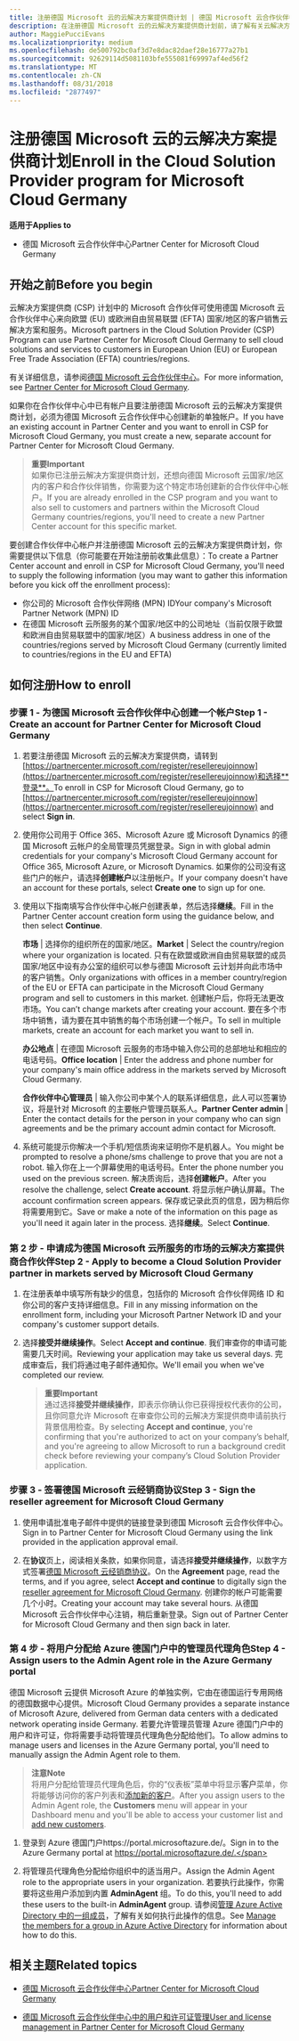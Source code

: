 ```yaml
---
title: 注册德国 Microsoft 云的云解决方案提供商计划 | 德国 Microsoft 云合作伙伴中心
description: 在注册德国 Microsoft 云的云解决方案提供商计划前，请了解有关云解决方案提供商计划要求的详细信息。
author: MaggiePucciEvans
ms.localizationpriority: medium
ms.openlocfilehash: de500792bc0af3d7e8dac82daef28e16777a27b1
ms.sourcegitcommit: 92629114d5081103bfe555081f69997af4ed56f2
ms.translationtype: MT
ms.contentlocale: zh-CN
ms.lasthandoff: 08/31/2018
ms.locfileid: "2877497"
---
```

# <a name="enroll-in-the-cloud-solution-provider-program-for-microsoft-cloud-germany"></a><span data-ttu-id="4b2cf-103">注册德国 Microsoft 云的云解决方案提供商计划</span><span class="sxs-lookup"><span data-stu-id="4b2cf-103">Enroll in the Cloud Solution Provider program for Microsoft Cloud Germany</span></span>

**<span data-ttu-id="4b2cf-104">适用于</span><span class="sxs-lookup"><span data-stu-id="4b2cf-104">Applies to</span></span>**

-  <span data-ttu-id="4b2cf-105">德国 Microsoft 云合作伙伴中心</span><span class="sxs-lookup"><span data-stu-id="4b2cf-105">Partner Center for Microsoft Cloud Germany</span></span>

## <a name="before-you-begin"></a><span data-ttu-id="4b2cf-106">开始之前</span><span class="sxs-lookup"><span data-stu-id="4b2cf-106">Before you begin</span></span>

<span data-ttu-id="4b2cf-107">云解决方案提供商 (CSP) 计划中的 Microsoft 合作伙伴可使用德国 Microsoft 云合作伙伴中心来向欧盟 (EU) 或欧洲自由贸易联盟 (EFTA) 国家/地区的客户销售云解决方案和服务。</span><span class="sxs-lookup"><span data-stu-id="4b2cf-107">Microsoft partners in the Cloud Solution Provider (CSP) Program can use Partner Center for Microsoft Cloud Germany to sell cloud solutions and services to customers in European Union (EU) or European Free Trade Association (EFTA) countries/regions.</span></span>

<span data-ttu-id="4b2cf-108">有关详细信息，请参阅[德国 Microsoft 云合作伙伴中心](partner-center-for-microsoft-cloud-germany.md)。</span><span class="sxs-lookup"><span data-stu-id="4b2cf-108">For more information, see [Partner Center for Microsoft Cloud Germany](partner-center-for-microsoft-cloud-germany.md).</span></span>

<span data-ttu-id="4b2cf-109">如果你在合作伙伴中心中已有帐户且要注册德国 Microsoft 云的云解决方案提供商计划，必须为德国 Microsoft 云合作伙伴中心创建新的单独帐户。</span><span class="sxs-lookup"><span data-stu-id="4b2cf-109">If you have an existing account in Partner Center and you want to enroll in CSP for Microsoft Cloud Germany, you must create a new, separate account for Partner Center for Microsoft Cloud Germany.</span></span>

>**<span data-ttu-id="4b2cf-110">重要</span><span class="sxs-lookup"><span data-stu-id="4b2cf-110">Important</span></span>**<br>
<span data-ttu-id="4b2cf-111">如果你已注册云解决方案提供商计划，还想向德国 Microsoft 云国家/地区内的客户和合作伙伴销售，你需要为这个特定市场创建新的合作伙伴中心帐户。</span><span class="sxs-lookup"><span data-stu-id="4b2cf-111">If you are already enrolled in the CSP program and you want to also sell to customers and partners within the Microsoft Cloud Germany countries/regions, you'll need to create a new Partner Center account for this specific market.</span></span>  

<span data-ttu-id="4b2cf-112">要创建合作伙伴中心帐户并注册德国 Microsoft 云的云解决方案提供商计划，你需要提供以下信息（你可能要在开始注册前收集此信息）：</span><span class="sxs-lookup"><span data-stu-id="4b2cf-112">To create a Partner Center account and enroll in CSP for Microsoft Cloud Germany, you'll need to supply the following information (you may want to gather this information before you kick off the enrollment process):</span></span>

-  <span data-ttu-id="4b2cf-113">你公司的 Microsoft 合作伙伴网络 (MPN) ID</span><span class="sxs-lookup"><span data-stu-id="4b2cf-113">Your company's Microsoft Partner Network (MPN) ID</span></span> 
-  <span data-ttu-id="4b2cf-114">在德国 Microsoft 云所服务的某个国家/地区中的公司地址（当前仅限于欧盟和欧洲自由贸易联盟中的国家/地区）</span><span class="sxs-lookup"><span data-stu-id="4b2cf-114">A business address in one of the countries/regions served by Microsoft Cloud Germany (currently limited to countries/regions in the EU and EFTA)</span></span> 

## <a name="how-to-enroll"></a><span data-ttu-id="4b2cf-115">如何注册</span><span class="sxs-lookup"><span data-stu-id="4b2cf-115">How to enroll</span></span> 

### <a name="step-1---create-an-account-for-partner-center-for-microsoft-cloud-germany"></a><span data-ttu-id="4b2cf-116">步骤 1 - 为德国 Microsoft 云合作伙伴中心创建一个帐户</span><span class="sxs-lookup"><span data-stu-id="4b2cf-116">Step 1 - Create an account for Partner Center for Microsoft Cloud Germany</span></span> 

1.  <span data-ttu-id="4b2cf-117">若要注册德国 Microsoft 云的云解决方案提供商，请转到[https://partnercenter.microsoft.com/register/resellereujoinnow](https://partnercenter.microsoft.com/register/resellereujoinnow)和选择**登录**。</span><span class="sxs-lookup"><span data-stu-id="4b2cf-117">To enroll in CSP for Microsoft Cloud Germany, go to [https://partnercenter.microsoft.com/register/resellereujoinnow](https://partnercenter.microsoft.com/register/resellereujoinnow) and select **Sign in**.</span></span> 

2.  <span data-ttu-id="4b2cf-118">使用你公司用于 Office 365、Microsoft Azure 或 Microsoft Dynamics 的德国 Microsoft 云帐户的全局管理员凭据登录。</span><span class="sxs-lookup"><span data-stu-id="4b2cf-118">Sign in with global admin credentials for your company's Microsoft Cloud Germany account for Office 365, Microsoft Azure, or Microsoft Dynamics.</span></span> <span data-ttu-id="4b2cf-119">如果你的公司没有这些门户的帐户，请选择**创建帐户**以注册帐户。</span><span class="sxs-lookup"><span data-stu-id="4b2cf-119">If your company doesn't have an account for these portals, select **Create one** to sign up for one.</span></span>

3.  <span data-ttu-id="4b2cf-120">使用以下指南填写合作伙伴中心帐户创建表单，然后选择**继续**。</span><span class="sxs-lookup"><span data-stu-id="4b2cf-120">Fill in the Partner Center account creation form using the guidance below, and then select **Continue**.</span></span>   

    <span data-ttu-id="4b2cf-121">**市场** | 选择你的组织所在的国家/地区。</span><span class="sxs-lookup"><span data-stu-id="4b2cf-121">**Market** | Select the country/region where your organization is located.</span></span> <span data-ttu-id="4b2cf-122">只有在欧盟或欧洲自由贸易联盟的成员国家/地区中设有办公室的组织可以参与德国 Microsoft 云计划并向此市场中的客户销售。</span><span class="sxs-lookup"><span data-stu-id="4b2cf-122">Only organizations with offices in a member country/region of the EU or EFTA can participate in the Microsoft Cloud Germany program and sell to customers in this market.</span></span> <span data-ttu-id="4b2cf-123">创建帐户后，你将无法更改市场。</span><span class="sxs-lookup"><span data-stu-id="4b2cf-123">You can’t change markets after creating your account.</span></span> <span data-ttu-id="4b2cf-124">要在多个市场中销售，请为要在其中销售的每个市场创建一个帐户。</span><span class="sxs-lookup"><span data-stu-id="4b2cf-124">To sell in multiple markets, create an account for each market you want to sell in.</span></span>

    <span data-ttu-id="4b2cf-125">**办公地点** | 在德国 Microsoft 云服务的市场中输入你公司的总部地址和相应的电话号码。</span><span class="sxs-lookup"><span data-stu-id="4b2cf-125">**Office location** | Enter the address and phone number for your company's main office address in the markets served by Microsoft Cloud Germany.</span></span>

    <span data-ttu-id="4b2cf-126">**合作伙伴中心管理员** | 输入你公司中某个人的联系详细信息，此人可以签署协议，将是针对 Microsoft 的主要帐户管理员联系人。</span><span class="sxs-lookup"><span data-stu-id="4b2cf-126">**Partner Center admin** | Enter the contact details for the person in your company who can sign agreements and be the primary account admin contact for Microsoft.</span></span> 

4.  <span data-ttu-id="4b2cf-127">系统可能提示你解决一个手机/短信质询来证明你不是机器人。</span><span class="sxs-lookup"><span data-stu-id="4b2cf-127">You might be prompted to resolve a phone/sms challenge to prove that you are not a robot.</span></span> <span data-ttu-id="4b2cf-128">输入你在上一个屏幕使用的电话号码。</span><span class="sxs-lookup"><span data-stu-id="4b2cf-128">Enter the phone number you used on the previous screen.</span></span> <span data-ttu-id="4b2cf-129">解决质询后，选择**创建帐户**。</span><span class="sxs-lookup"><span data-stu-id="4b2cf-129">After you resolve the challenge, select **Create account**.</span></span> <span data-ttu-id="4b2cf-130">将显示帐户确认屏幕。</span><span class="sxs-lookup"><span data-stu-id="4b2cf-130">The account confirmation screen appears.</span></span> <span data-ttu-id="4b2cf-131">保存或记录此页的信息，因为稍后你将需要用到它。</span><span class="sxs-lookup"><span data-stu-id="4b2cf-131">Save or make a note of the information on this page as you'll need it again later in the process.</span></span> <span data-ttu-id="4b2cf-132">选择**继续**。</span><span class="sxs-lookup"><span data-stu-id="4b2cf-132">Select **Continue**.</span></span>

### <a name="step-2---apply-to-become-a-cloud-solution-provider-partner-in-markets-served-by-microsoft-cloud-germany"></a><span data-ttu-id="4b2cf-133">第 2 步 - 申请成为德国 Microsoft 云所服务的市场的云解决方案提供商合作伙伴</span><span class="sxs-lookup"><span data-stu-id="4b2cf-133">Step 2 - Apply to become a Cloud Solution Provider partner in markets served by Microsoft Cloud Germany</span></span> 

1.  <span data-ttu-id="4b2cf-134">在注册表单中填写所有缺少的信息，包括你的 Microsoft 合作伙伴网络 ID 和你公司的客户支持详细信息。</span><span class="sxs-lookup"><span data-stu-id="4b2cf-134">Fill in any missing information on the enrollment form, including your Microsoft Partner Network ID and your company's customer support details.</span></span> 

2.  <span data-ttu-id="4b2cf-135">选择**接受并继续操作**。</span><span class="sxs-lookup"><span data-stu-id="4b2cf-135">Select **Accept and continue**.</span></span> <span data-ttu-id="4b2cf-136">我们审查你的申请可能需要几天时间。</span><span class="sxs-lookup"><span data-stu-id="4b2cf-136">Reviewing your application may take us several days.</span></span> <span data-ttu-id="4b2cf-137">完成审查后，我们将通过电子邮件通知你。</span><span class="sxs-lookup"><span data-stu-id="4b2cf-137">We'll email you when we've completed our review.</span></span>

    >**<span data-ttu-id="4b2cf-138">重要</span><span class="sxs-lookup"><span data-stu-id="4b2cf-138">Important</span></span>**<br>
    <span data-ttu-id="4b2cf-139">通过选择**接受并继续操作**，即表示你确认你已获得授权代表你的公司，且你同意允许 Microsoft 在审查你公司的云解决方案提供商申请前执行背景信用检查。</span><span class="sxs-lookup"><span data-stu-id="4b2cf-139">By selecting **Accept and continue**, you're confirming that you're authorized to act on your company’s behalf, and you're agreeing to allow Microsoft to run a background credit check before reviewing your company’s Cloud Solution Provider application.</span></span>

### <a name="step-3---sign-the-reseller-agreement-for-microsoft-cloud-germany"></a><span data-ttu-id="4b2cf-140">步骤 3 - 签署德国 Microsoft 云经销商协议</span><span class="sxs-lookup"><span data-stu-id="4b2cf-140">Step 3 - Sign the reseller agreement for Microsoft Cloud Germany</span></span> 

1. <span data-ttu-id="4b2cf-141">使用申请批准电子邮件中提供的链接登录到德国 Microsoft 云合作伙伴中心。</span><span class="sxs-lookup"><span data-stu-id="4b2cf-141">Sign in to Partner Center for Microsoft Cloud Germany using the link provided in the application approval email.</span></span> 

2. <span data-ttu-id="4b2cf-142">在**协议**页上，阅读相关条款，如果你同意，请选择**接受并继续操作**，以数字方式签署[德国 Microsoft 云经销商协议](https://go.microsoft.com/fwlink/p/?linkid=831385)。</span><span class="sxs-lookup"><span data-stu-id="4b2cf-142">On the **Agreement** page, read the terms, and if you agree, select **Accept and continue** to digitally sign the [reseller agreement for Microsoft Cloud Germany](https://go.microsoft.com/fwlink/p/?linkid=831385).</span></span> <span data-ttu-id="4b2cf-143">创建你的帐户可能需要几个小时。</span><span class="sxs-lookup"><span data-stu-id="4b2cf-143">Creating your account may take several hours.</span></span> <span data-ttu-id="4b2cf-144">从德国 Microsoft 云合作伙伴中心注销，稍后重新登录。</span><span class="sxs-lookup"><span data-stu-id="4b2cf-144">Sign out of Partner Center for Microsoft Cloud Germany and then sign back in later.</span></span>

### <a name="step-4---assign-users-to-the-admin-agent-role-in-the-azure-germany-portal"></a><span data-ttu-id="4b2cf-145">第 4 步 - 将用户分配给 Azure 德国门户中的管理员代理角色</span><span class="sxs-lookup"><span data-stu-id="4b2cf-145">Step 4 - Assign users to the Admin Agent role in the Azure Germany portal</span></span> 

<span data-ttu-id="4b2cf-146">德国 Microsoft 云提供 Microsoft Azure 的单独实例，它由在德国运行专用网络的德国数据中心提供。</span><span class="sxs-lookup"><span data-stu-id="4b2cf-146">Microsoft Cloud Germany provides a separate instance of Microsoft Azure, delivered from German data centers with a dedicated network operating inside Germany.</span></span> <span data-ttu-id="4b2cf-147">若要允许管理员管理 Azure 德国门户中的用户和许可证，你将需要手动将管理员代理角色分配给他们。</span><span class="sxs-lookup"><span data-stu-id="4b2cf-147">To allow admins to manage users and licenses in the Azure Germany portal, you'll need to manually assign the Admin Agent role to them.</span></span>

>**<span data-ttu-id="4b2cf-148">注意</span><span class="sxs-lookup"><span data-stu-id="4b2cf-148">Note</span></span>**<br>
<span data-ttu-id="4b2cf-149">将用户分配给管理员代理角色后，你的“仪表板”菜单中将显示**客户**菜单，你将能够访问你的客户列表和[添加新的客户](add-a-new-customer.md)。</span><span class="sxs-lookup"><span data-stu-id="4b2cf-149">After you assign users to the Admin Agent role, the **Customers** menu will appear in your Dashboard menu and you'll be able to access your customer list and [add new customers](add-a-new-customer.md).</span></span>   

1.  <span data-ttu-id="4b2cf-150">登录到 Azure 德国门户https://portal.microsoftazure.de/。</span><span class="sxs-lookup"><span data-stu-id="4b2cf-150">Sign in to the Azure Germany portal at https://portal.microsoftazure.de/.</span></span>

2.  <span data-ttu-id="4b2cf-151">将管理员代理角色分配给你组织中的适当用户。</span><span class="sxs-lookup"><span data-stu-id="4b2cf-151">Assign the Admin Agent role to the appropriate users in your organization.</span></span> <span data-ttu-id="4b2cf-152">若要执行此操作，你需要将这些用户添加到内置 **AdminAgent** 组。</span><span class="sxs-lookup"><span data-stu-id="4b2cf-152">To do this, you'll need to add these users to the built-in **AdminAgent** group.</span></span> <span data-ttu-id="4b2cf-153">请参阅[管理 Azure Active Directory 中的一组成员](https://docs.microsoft.com/azure/active-directory/active-directory-groups-members-azure-portal)，了解有关如何执行此操作的信息。</span><span class="sxs-lookup"><span data-stu-id="4b2cf-153">See [Manage the members for a group in Azure Active Directory](https://docs.microsoft.com/azure/active-directory/active-directory-groups-members-azure-portal) for information about how to do this.</span></span>
 

## <a name="related-topics"></a><span data-ttu-id="4b2cf-154">相关主题</span><span class="sxs-lookup"><span data-stu-id="4b2cf-154">Related topics</span></span>

-  [<span data-ttu-id="4b2cf-155">德国 Microsoft 云合作伙伴中心</span><span class="sxs-lookup"><span data-stu-id="4b2cf-155">Partner Center for Microsoft Cloud Germany</span></span>](partner-center-for-microsoft-cloud-germany.md)

-  [<span data-ttu-id="4b2cf-156">德国 Microsoft 云合作伙伴中心中的用户和许可证管理</span><span class="sxs-lookup"><span data-stu-id="4b2cf-156">User and license management in Partner Center for Microsoft Cloud Germany</span></span>](user-management-in-partner-center-for-microsoft-cloud-germany.md)


